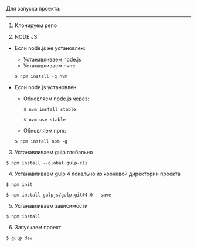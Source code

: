 
Для запуска проекта:
____________________

1. Клонируем репо

2. NODE.JS
  * Если node.js не установлен:
    + Устанавливаем node.js
    + Устанавливаем nvm:

     `$ npm install -g nvm`

  * Если node.js установлен:
    + Обновляем node.js через:

      `$ nvm install stable`

      `$ nvm use stable`

    +  Обновляем npm:

      `$ npm install npm -g`

3. Устанавливаем gulp глобально

  `$ npm install --global gulp-cli`

4. Устанавливаем gulp 4 локально из корневой директории проекта

  `$ npm init`

  `$ npm install gulpjs/gulp.git#4.0 --save`

5. Устанавливаем зависимости

  `$ npm install`

6. Запускаем проект

  `$ gulp dev`

